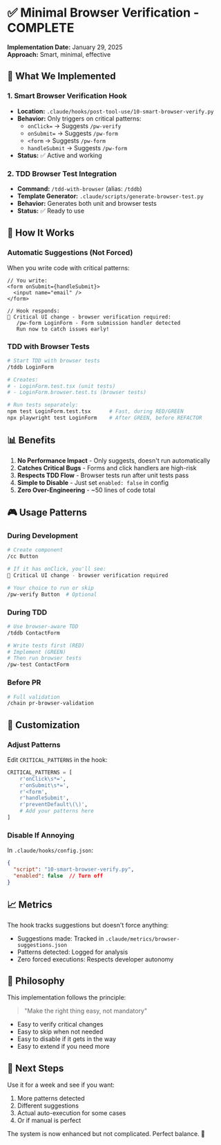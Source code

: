 # ✅ Minimal Browser Verification - COMPLETE

**Implementation Date:** January 29, 2025  
**Approach:** Smart, minimal, effective

## 🎯 What We Implemented

### 1. Smart Browser Verification Hook
- **Location:** `.claude/hooks/post-tool-use/10-smart-browser-verify.py`
- **Behavior:** Only triggers on critical patterns:
  - `onClick=` → Suggests `/pw-verify`
  - `onSubmit=` → Suggests `/pw-form`
  - `<form` → Suggests `/pw-form`
  - `handleSubmit` → Suggests `/pw-form`
- **Status:** ✅ Active and working

### 2. TDD Browser Test Integration
- **Command:** `/tdd-with-browser` (alias: `/tddb`)
- **Template Generator:** `.claude/scripts/generate-browser-test.py`
- **Behavior:** Generates both unit and browser tests
- **Status:** ✅ Ready to use

## 🚀 How It Works

### Automatic Suggestions (Not Forced)
When you write code with critical patterns:

```tsx
// You write:
<form onSubmit={handleSubmit}>
  <input name="email" />
</form>

// Hook responds:
🚨 Critical UI change - browser verification required:
   /pw-form LoginForm - Form submission handler detected
   Run now to catch issues early!
```

### TDD with Browser Tests
```bash
# Start TDD with browser tests
/tddb LoginForm

# Creates:
# - LoginForm.test.tsx (unit tests)
# - LoginForm.browser.test.ts (browser tests)

# Run tests separately:
npm test LoginForm.test.tsx      # Fast, during RED/GREEN
npx playwright test LoginForm    # After GREEN, before REFACTOR
```

## 📊 Benefits

1. **No Performance Impact** - Only suggests, doesn't run automatically
2. **Catches Critical Bugs** - Forms and click handlers are high-risk
3. **Respects TDD Flow** - Browser tests run after unit tests pass
4. **Simple to Disable** - Just set `enabled: false` in config
5. **Zero Over-Engineering** - ~50 lines of code total

## 🎮 Usage Patterns

### During Development
```bash
# Create component
/cc Button

# If it has onClick, you'll see:
🚨 Critical UI change - browser verification required

# Your choice to run or skip
/pw-verify Button  # Optional
```

### During TDD
```bash
# Use browser-aware TDD
/tddb ContactForm

# Write tests first (RED)
# Implement (GREEN)
# Then run browser tests
/pw-test ContactForm
```

### Before PR
```bash
# Full validation
/chain pr-browser-validation
```

## 🔧 Customization

### Adjust Patterns
Edit `CRITICAL_PATTERNS` in the hook:
```python
CRITICAL_PATTERNS = [
    r'onClick\s*=',
    r'onSubmit\s*=',
    r'<form',
    r'handleSubmit',
    r'preventDefault\(\)',
    # Add your patterns here
]
```

### Disable If Annoying
In `.claude/hooks/config.json`:
```json
{
  "script": "10-smart-browser-verify.py",
  "enabled": false  // Turn off
}
```

## 📈 Metrics

The hook tracks suggestions but doesn't force anything:
- Suggestions made: Tracked in `.claude/metrics/browser-suggestions.json`
- Patterns detected: Logged for analysis
- Zero forced executions: Respects developer autonomy

## 🎯 Philosophy

This implementation follows the principle:
> "Make the right thing easy, not mandatory"

- Easy to verify critical changes
- Easy to skip when not needed  
- Easy to disable if it gets in the way
- Easy to extend if you need more

## 🚀 Next Steps

Use it for a week and see if you want:
1. More patterns detected
2. Different suggestions
3. Actual auto-execution for some cases
4. Or if manual is perfect

The system is now enhanced but not complicated. Perfect balance. 🎯
